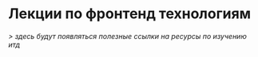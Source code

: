 # Лекции по фронтенд технологиям

###### > здесь будут появляться полезные ссылки на ресурсы по изучению итд
